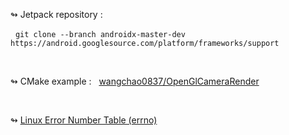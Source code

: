 
↬ Jetpack repository :

&nbsp; `git clone --branch androidx-master-dev https://android.googlesource.com/platform/frameworks/support`


<br/>

↬ CMake example : &nbsp;  [wangchao0837/OpenGlCameraRender](https://github.com/wangchao0837/OpenGlCameraRender)


<br/>

↬ [Linux Error Number Table (errno)](https://chromium.googlesource.com/chromiumos/docs/+/master/constants/errnos.md)
